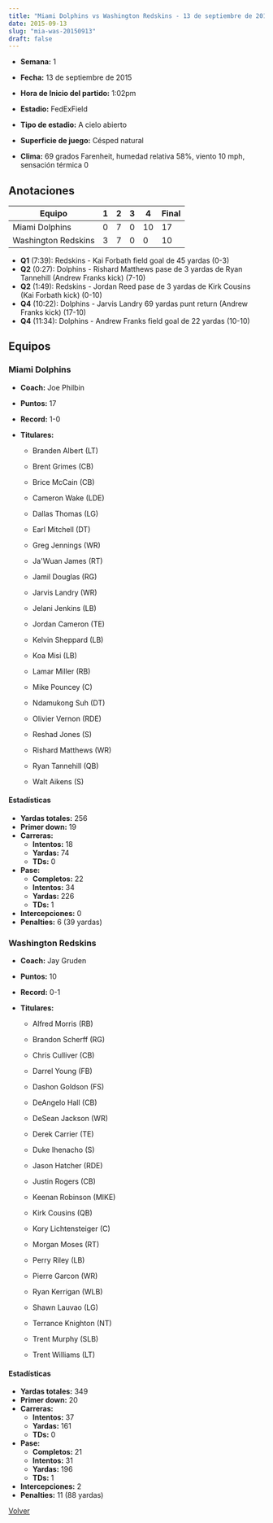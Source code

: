 ```yaml
---
title: "Miami Dolphins vs Washington Redskins - 13 de septiembre de 2015"
date: 2015-09-13
slug: "mia-was-20150913"
draft: false
---
```


* **Semana:** 1
* **Fecha:** 13 de septiembre de 2015

* **Hora de Inicio del partido:** 1:02pm
* **Estadio:** FedExField
* **Tipo de estadio:** A cielo abierto
* **Superficie de juego:** Césped natural
* **Clima:** 69 grados Farenheit, humedad relativa 58%, viento 10 mph, sensación térmica 0





## Anotaciones
| Equipo | 1 | 2 | 3 | 4 | Final |
|--------|---|---|---|---|-------|
| Miami Dolphins  | 0 | 7 | 0 | 10  | 17 |
| Washington Redskins  | 3 | 7 | 0 | 0  | 10 |
* **Q1** (7:39): Redskins - Kai Forbath field goal de 45 yardas (0-3)
* **Q2** (0:27): Dolphins - Rishard Matthews pase de 3 yardas de Ryan Tannehill (Andrew Franks kick) (7-10)
* **Q2** (1:49): Redskins - Jordan Reed pase de 3 yardas de Kirk Cousins (Kai Forbath kick) (0-10)
* **Q4** (10:22): Dolphins - Jarvis Landry 69 yardas punt return (Andrew Franks kick) (17-10)
* **Q4** (11:34): Dolphins - Andrew Franks field goal de 22 yardas (10-10)


## Equipos


### Miami Dolphins
* **Coach:** Joe Philbin
* **Puntos:** 17
* **Record:** 1-0
* **Titulares:** 

  * Branden Albert (LT) 

  * Brent Grimes (CB) 

  * Brice McCain (CB) 

  * Cameron Wake (LDE) 

  * Dallas Thomas (LG) 

  * Earl Mitchell (DT) 

  * Greg Jennings (WR) 

  * Ja'Wuan James (RT) 

  * Jamil Douglas (RG) 

  * Jarvis Landry (WR) 

  * Jelani Jenkins (LB) 

  * Jordan Cameron (TE) 

  * Kelvin Sheppard (LB) 

  * Koa Misi (LB) 

  * Lamar Miller (RB) 

  * Mike Pouncey (C) 

  * Ndamukong Suh (DT) 

  * Olivier Vernon (RDE) 

  * Reshad Jones (S) 

  * Rishard Matthews (WR) 

  * Ryan Tannehill (QB) 

  * Walt Aikens (S) 

#### Estadísticas
* **Yardas totales:** 256
* **Primer down:** 19
* **Carreras:**
  * **Intentos:** 18
  * **Yardas:** 74
  * **TDs:** 0
* **Pase:**
  * **Completos:** 22
  * **Intentos:** 34
  * **Yardas:** 226
  * **TDs:** 1
* **Intercepciones:** 0
* **Penalties:** 6 (39 yardas)

### Washington Redskins
* **Coach:** Jay Gruden
* **Puntos:** 10
* **Record:** 0-1
* **Titulares:** 

  * Alfred Morris (RB) 

  * Brandon Scherff (RG) 

  * Chris Culliver (CB) 

  * Darrel Young (FB) 

  * Dashon Goldson (FS) 

  * DeAngelo Hall (CB) 

  * DeSean Jackson (WR) 

  * Derek Carrier (TE) 

  * Duke Ihenacho (S) 

  * Jason Hatcher (RDE) 

  * Justin Rogers (CB) 

  * Keenan Robinson (MIKE) 

  * Kirk Cousins (QB) 

  * Kory Lichtensteiger (C) 

  * Morgan Moses (RT) 

  * Perry Riley (LB) 

  * Pierre Garcon (WR) 

  * Ryan Kerrigan (WLB) 

  * Shawn Lauvao (LG) 

  * Terrance Knighton (NT) 

  * Trent Murphy (SLB) 

  * Trent Williams (LT) 

#### Estadísticas
* **Yardas totales:** 349
* **Primer down:** 20
* **Carreras:**
  * **Intentos:** 37
  * **Yardas:** 161
  * **TDs:** 0
* **Pase:**
  * **Completos:** 21
  * **Intentos:** 31
  * **Yardas:** 196
  * **TDs:** 1
* **Intercepciones:** 2
* **Penalties:** 11 (88 yardas)


[Volver](/historia/2015)
